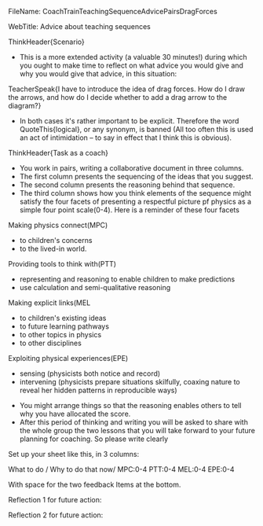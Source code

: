 FileName: CoachTrainTeachingSequenceAdvicePairsDragForces

WebTitle: Advice about teaching sequences

ThinkHeader{Scenario} 

- This is a more extended activity (a valuable  30 minutes!) during which you ought to make time to reflect on what advice you would give and why you would give that advice, in this situation:

TeacherSpeak{I have to introduce the idea of drag forces. How do I draw the arrows, and how do I decide whether to add a drag arrow to the diagram?}

- In both cases it's rather important to be explicit. Therefore the word QuoteThis{logical}, or any synonym, is banned (All too often this is used an act of intimidation – to say in effect that I think this is obvious).

ThinkHeader{Task as a coach}

- You work in pairs, writing a collaborative document in three columns.
- The first column presents the sequencing of the ideas that you suggest.
- The second column presents the reasoning  behind that sequence.
- The third column shows how you think elements of the sequence might satisfy the four facets of presenting a respectful picture pf physics as a simple four point scale(0-4).
Here is a reminder of these four facets

Making physics connect(MPC)

* to children's concerns
* to the lived-in world.

Providing tools to think with(PTT)

* representing and reasoning to enable children to make predictions
* use calculation and semi-qualitative reasoning

Making explicit links(MEL

* to children's existing ideas
* to future learning pathways
* to other topics in physics
* to other disciplines

Exploiting physical experiences(EPE)

* sensing (physicists both notice and record)
* intervening (physicists prepare situations skilfully, coaxing nature to reveal her hidden patterns in reproducible ways)

- You might  arrange things so that the reasoning enables others to tell why you have allocated the score.
- After this period of thinking and writing you will be asked to share with the whole group the two lessons that you will take forward to your future planning for coaching. So please write clearly


Set up your sheet like this, in 3 columns:

What to do / Why to do that now/ MPC:0-4  PTT:0-4  MEL:0-4  EPE:0-4

With space for the two feedback Items at the bottom.

Reflection 1 for future action:

Reflection 2 for future action:
